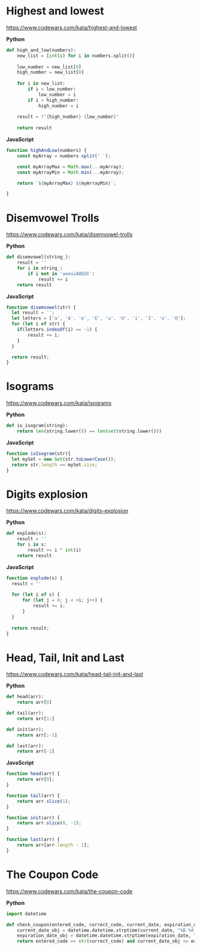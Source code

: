 # Highest and lowest
https://www.codewars.com/kata/highest-and-lowest

**Python**
```Python
def high_and_low(numbers):
    new_list = [int(i) for i in numbers.split()]
            
    low_number = new_list[0]
    high_number = new_list[0]
    
    for i in new_list:
        if i < low_number:
            low_number = i
        if i > high_number:
            high_number = i
            
    result = f"{high_number} {low_number}"
            
    return result
```

**JavaScript**
```JavaScript
function highAndLow(numbers) {
	const myArray = numbers.split(' ');

	const myArrayMax = Math.max(...myArray);
	const myArrayMin = Math.min(...myArray);

	return `${myArrayMax} ${myArrayMin}`;

}
```

# Disemvowel Trolls
https://www.codewars.com/kata/disemvowel-trolls

**Python**
```Python
def disemvowel(string_):
    result = ''
    for i in string_:
        if i not in 'aoeuiAOEUI':
            result += i
    return result
```

**JavaScript**
```JavaScript
function disemvowel(str) {
  let result = '';
  let letters = ['a', 'A', 'e', 'E', 'u', 'U', 'i', 'I', 'o', 'O'];
  for (let i of str) {
  	if(letters.indexOf(i) == -1) {
  		result += i;
  	}
  }

  return result;
}
```

# Isograms
https://www.codewars.com/kata/isograms

**Python**
```Python
def is_isogram(string):
    return len(string.lower()) == len(set(string.lower()))
```

**JavaScript**
```JavaScript
function isIsogram(str){
  let mySet = new Set(str.toLowerCase());
  return str.length == mySet.size;
}
```

# Digits explosion
https://www.codewars.com/kata/digits-explosion

**Python**
```Python
def explode(s):
    result = ''
    for i in s:
        result += i * int(i)
    return result
```

**JavaScript**
```JavaScript
function explode(s) {
  result = ''
  
  for (let i of s) {
	  for (let j = 0; j < +i; j++) {
		  result += i;
	  }
  }
  
  return result;
}
```

# Head, Tail, Init and Last
https://www.codewars.com/kata/head-tail-init-and-last

**Python**
```Python
def head(arr):
    return arr[0]

def tail(arr):
    return arr[1:]

def init(arr):
    return arr[:-1]

def last(arr):
    return arr[-1]
```

**JavaScript**
```JavaScript
function head(arr) {
	return arr[0];
}

function tail(arr) {
	return arr.slice(1);
}

function init(arr) {
	return arr.slice(0, -1);
}

function last(arr) {
	return arr[arr.length - 1];
}
```

# The Coupon Code
https://www.codewars.com/kata/the-coupon-code

**Python**
```Python
import datetime

def check_coupon(entered_code, correct_code, current_date, expiration_date):
    current_date_obj = datetime.datetime.strptime(current_date, "%B %d, %Y")
    expiration_date_obj = datetime.datetime.strptime(expiration_date, "%B %d, %Y")
    return entered_code == str(correct_code) and current_date_obj <= expiration_date_obj
```
